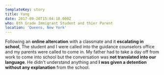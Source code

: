 ```yaml
---
templateKey: story
title: Yang
date: 2017-09-20T15:04:10.000Z
who: 8th Grade Immigrant Student and thier Parent
location: 'Queens, New York'
---
```

Following an **online altercation** with a classmate and it **escalating in school**, The student and I were called into the guidance counselors office and my parents were called to come in. My father had to take a day off from work to come into school but the conversation was **not translated into our language**. He didn't understand anything and **I was given a detention without any explanation** from the school.
